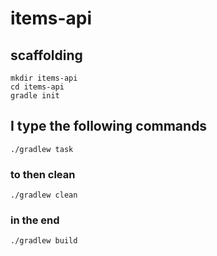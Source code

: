# items-api

## scaffolding

```shell
mkdir items-api
cd items-api
gradle init
```
## I type the following commands

```shell
./gradlew task
```

### to then clean

```shell
./gradlew clean
```

### in the end

```shell
./gradlew build
```
